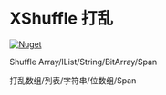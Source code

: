 # XShuffle 打乱
[![Nuget](https://img.shields.io/nuget/v/XShuffle?color=6cf&style=for-the-badge)](https://www.nuget.org/packages/XShuffle)

Shuffle Array/IList/String/BitArray/Span

打乱数组/列表/字符串/位数组/Span